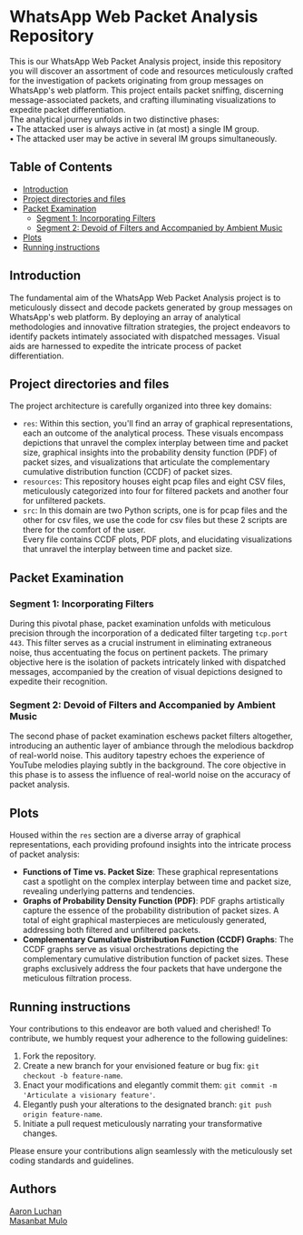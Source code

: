 # WhatsApp Web Packet Analysis Repository

This is our WhatsApp Web Packet Analysis project, inside this repository you will discover an assortment of code and resources meticulously crafted for the investigation of packets originating from group messages on WhatsApp's web platform. 
This project entails packet sniffing, discerning message-associated packets, and crafting illuminating visualizations to expedite packet differentiation.  
The analytical journey unfolds in two distinctive phases:  
• The attacked user is always active in (at most) a single IM group.  
• The attacked user may be active in several IM groups simultaneously.   

## Table of Contents

- [Introduction](#introduction)
- [Project directories and files](#project-layout)
- [Packet Examination](#packet-examination)
  - [Segment 1: Incorporating Filters](#segment-1-incorporating-filters)
  - [Segment 2: Devoid of Filters and Accompanied by Ambient Music](#segment-2-devoid-of-filters-and-accompanied-by-ambient-music)
- [Plots](#plots)
- [Running instructions](#Running-instructionsn)

## Introduction

The fundamental aim of the WhatsApp Web Packet Analysis project is to meticulously dissect and decode packets generated by group messages on WhatsApp's web platform. By deploying an array of analytical methodologies and innovative filtration strategies, the project endeavors to identify packets intimately associated with dispatched messages. Visual aids are harnessed to expedite the intricate process of packet differentiation.

## Project directories and files

The project architecture is carefully organized into three key domains:

- `res`: Within this section, you'll find an array of graphical representations, each an outcome of the analytical process. These visuals encompass depictions that unravel the complex interplay between time and packet size, graphical insights into the probability density function (PDF) of packet sizes, and visualizations that articulate the complementary cumulative distribution function (CCDF) of packet sizes.
- `resources`: This repository houses eight pcap files and eight CSV files, meticulously categorized into four for filtered packets and another four for unfiltered packets.   
- `src`: In this domain are two Python scripts, one is for pcap files and the other for csv files, we use the code for csv files but these 2 scripts are there for the comfort of the user.  
Every file contains CCDF plots, PDF plots, and elucidating visualizations that unravel the interplay between time and packet size. 

## Packet Examination   

### Segment 1: Incorporating Filters

During this pivotal phase, packet examination unfolds with meticulous precision through the incorporation of a dedicated filter targeting `tcp.port 443`. This filter serves as a crucial instrument in eliminating extraneous noise, thus accentuating the focus on pertinent packets. The primary objective here is the isolation of packets intricately linked with dispatched messages, accompanied by the creation of visual depictions designed to expedite their recognition.

### Segment 2: Devoid of Filters and Accompanied by Ambient Music

The second phase of packet examination eschews packet filters altogether, introducing an authentic layer of ambiance through the melodious backdrop of real-world noise. This auditory tapestry echoes the experience of YouTube melodies playing subtly in the background. The core objective in this phase is to assess the influence of real-world noise on the accuracy of packet analysis.

## Plots

Housed within the `res` section are a diverse array of graphical representations, each providing profound insights into the intricate process of packet analysis:

- **Functions of Time vs. Packet Size**: These graphical representations cast a spotlight on the complex interplay between time and packet size, revealing underlying patterns and tendencies.
- **Graphs of Probability Density Function (PDF)**: PDF graphs artistically capture the essence of the probability distribution of packet sizes. A total of eight graphical masterpieces are meticulously generated, addressing both filtered and unfiltered packets.
- **Complementary Cumulative Distribution Function (CCDF) Graphs**: The CCDF graphs serve as visual orchestrations depicting the complementary cumulative distribution function of packet sizes. These graphs exclusively address the four packets that have undergone the meticulous filtration process.

## Running instructions

Your contributions to this endeavor are both valued and cherished! To contribute, we humbly request your adherence to the following guidelines:

1. Fork the repository.
2. Create a new branch for your envisioned feature or bug fix: `git checkout -b feature-name`.
3. Enact your modifications and elegantly commit them: `git commit -m 'Articulate a visionary feature'`.
4. Elegantly push your alterations to the designated branch: `git push origin feature-name`.
5. Initiate a pull request meticulously narrating your transformative changes.

Please ensure your contributions align seamlessly with the meticulously set coding standards and guidelines.



## Authors

[Aaron Luchan](https://github.com/aronl096)  
[Masanbat Mulo ](https://github.com/Masanbat12)
